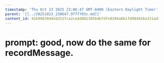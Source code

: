 ```yaml
---
timestamp: 'Thu Oct 23 2025 23:06:47 GMT-0400 (Eastern Daylight Time)'
parent: '[[../20251023_230647.9f7f703c.md]]'
content_id: 41b9963949a5d157ca2ce4d88230564bfdfe9394a6b1fd984926a331ad3e6d29
---
```


# prompt: good, now do the same for recordMessage.
